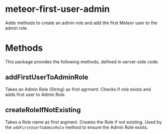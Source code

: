 # meteor-first-user-admin
Adds methods to create an admin role and add the first Meteor user to the admin role.

# Methods
This package provides the following methods, defined in server-side code.

## addFirstUserToAdminRole
Takes an Admin Role (String) as first agrment. Checks if role exists and adds first user to Admin Role.

## createRoleIfNotExisting
Takes a Role name as first argment. Creates the Role if not existing. Used by the `addFirstUserToAdminRole` method to ensure the Admin Role exists.

